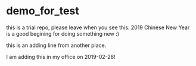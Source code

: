 # demo_for_test
this is a trial repo, please leave when you see this.
2019 Chinese New Year is a good begining for doing something new :)

this is an adding line from another place.


I am adding this in my office on 2019-02-28!
